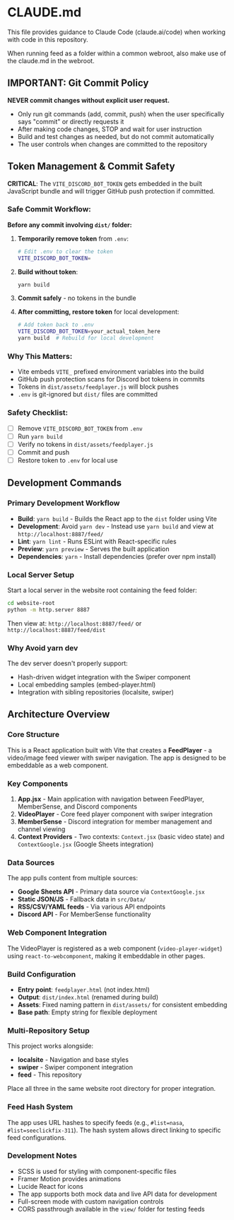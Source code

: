 # CLAUDE.md

This file provides guidance to Claude Code (claude.ai/code) when working with code in this repository.

When running feed as a folder within a common webroot, also make use of the claude.md in the webroot.

## IMPORTANT: Git Commit Policy

**NEVER commit changes without explicit user request.** 

- Only run git commands (add, commit, push) when the user specifically says "commit" or directly requests it
- After making code changes, STOP and wait for user instruction
- Build and test changes as needed, but do not commit automatically
- The user controls when changes are committed to the repository

## Token Management & Commit Safety

**CRITICAL**: The `VITE_DISCORD_BOT_TOKEN` gets embedded in the built JavaScript bundle and will trigger GitHub push protection if committed.

### Safe Commit Workflow:

**Before any commit involving `dist/` folder:**

1. **Temporarily remove token** from `.env`:
   ```bash
   # Edit .env to clear the token
   VITE_DISCORD_BOT_TOKEN=
   ```

2. **Build without token**:
   ```bash
   yarn build
   ```

3. **Commit safely** - no tokens in the bundle

4. **After committing, restore token** for local development:
   ```bash
   # Add token back to .env
   VITE_DISCORD_BOT_TOKEN=your_actual_token_here
   yarn build  # Rebuild for local development
   ```

### Why This Matters:
- Vite embeds `VITE_` prefixed environment variables into the build
- GitHub push protection scans for Discord bot tokens in commits
- Tokens in `dist/assets/feedplayer.js` will block pushes
- `.env` is git-ignored but `dist/` files are committed

### Safety Checklist:
- [ ] Remove `VITE_DISCORD_BOT_TOKEN` from `.env`
- [ ] Run `yarn build` 
- [ ] Verify no tokens in `dist/assets/feedplayer.js`
- [ ] Commit and push
- [ ] Restore token to `.env` for local use

## Development Commands

### Primary Development Workflow
- **Build**: `yarn build` - Builds the React app to the `dist` folder using Vite
- **Development**: Avoid `yarn dev` - Instead use `yarn build` and view at `http://localhost:8887/feed/`
- **Lint**: `yarn lint` - Runs ESLint with React-specific rules
- **Preview**: `yarn preview` - Serves the built application
- **Dependencies**: `yarn` - Install dependencies (prefer over npm install)

### Local Server Setup
Start a local server in the website root containing the feed folder:
```bash
cd website-root
python -m http.server 8887
```
Then view at: `http://localhost:8887/feed/` or `http://localhost:8887/feed/dist`

### Why Avoid yarn dev
The dev server doesn't properly support:
- Hash-driven widget integration with the Swiper component
- Local embedding samples (embed-player.html)
- Integration with sibling repositories (localsite, swiper)

## Architecture Overview

### Core Structure
This is a React application built with Vite that creates a **FeedPlayer** - a video/image feed viewer with swiper navigation. The app is designed to be embeddable as a web component.

### Key Components
1. **App.jsx** - Main application with navigation between FeedPlayer, MemberSense, and Discord components
2. **VideoPlayer** - Core feed player component with swiper integration
3. **MemberSense** - Discord integration for member management and channel viewing
4. **Context Providers** - Two contexts: `Context.jsx` (basic video state) and `ContextGoogle.jsx` (Google Sheets integration)

### Data Sources
The app pulls content from multiple sources:
- **Google Sheets API** - Primary data source via `ContextGoogle.jsx`
- **Static JSON/JS** - Fallback data in `src/Data/`
- **RSS/CSV/YAML feeds** - Via various API endpoints
- **Discord API** - For MemberSense functionality

### Web Component Integration
The VideoPlayer is registered as a web component (`video-player-widget`) using `react-to-webcomponent`, making it embeddable in other pages.

### Build Configuration
- **Entry point**: `feedplayer.html` (not index.html)
- **Output**: `dist/index.html` (renamed during build)
- **Assets**: Fixed naming pattern in `dist/assets/` for consistent embedding
- **Base path**: Empty string for flexible deployment

### Multi-Repository Setup
This project works alongside:
- **localsite** - Navigation and base styles
- **swiper** - Swiper component integration  
- **feed** - This repository

Place all three in the same website root directory for proper integration.

### Feed Hash System
The app uses URL hashes to specify feeds (e.g., `#list=nasa`, `#list=seeclickfix-311`). The hash system allows direct linking to specific feed configurations.

### Development Notes
- SCSS is used for styling with component-specific files
- Framer Motion provides animations
- Lucide React for icons
- The app supports both mock data and live API data for development
- Full-screen mode with custom navigation controls
- CORS passthrough available in the `view/` folder for testing feeds